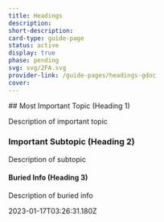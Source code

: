 ```yaml
---
title: Headings
description: 
short-description: 
card-type: guide-page
status: active
display: true
phase: pending
svg: svg/2FA.svg
provider-link: /guide-pages/headings-gdoc
cover: 
---
```

<div class="content-section">
<div class="section-container" markdown="1">
## Most Important Topic (Heading 1)


Description of important topic

### Important Subtopic (Heading 2)


Description of subtopic

#### Buried Info (Heading 3)


Description of buried info
</div>
</div> 2023-01-17T03:26:31.180Z
